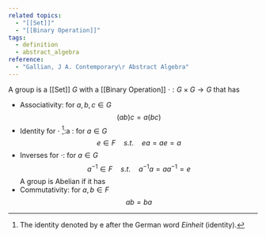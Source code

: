 ```yaml
---
related topics:
  - "[[Set]]"
  - "[[Binary Operation]]"
tags:
  - definition
  - abstract_algebra
reference:
  - "Gallian, J A. Contemporary\r Abstract Algebra"
---
```

A group is a [[Set]] $G$ with a [[Binary Operation]] $\cdot: G\times G\to G$ that has
- Associativity: for $a,b,c \in G$$$
	(ab)c = a(bc)$$
- Identity for $\cdot$ [^1]:a : for $a\in G$$$
	e\in F\quad s.t. \quad ea=ae=a$$
- Inverses for $\cdot$: for $a\in G$ $$a^{-1}\in F\quad s.t. \quad a^{-1}a=aa^{-1}=e$$
A group is Abelian if it has
- Commutativity: for $a,b\in F$ $$ab=ba$$
[^1]: The identity denoted by e after the German word _Einheit_ (identity).